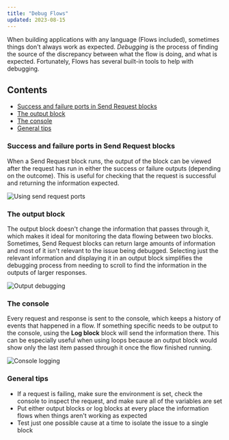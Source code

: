 ```yaml
---
title: "Debug Flows"
updated: 2023-08-15
---
```


When building applications with any language (Flows included), sometimes things don't always work as expected. _Debugging_ is the process of finding the source of the discrepancy between what the flow is doing, and what is expected. Fortunately, Flows has several built-in tools to help with debugging.

## Contents

* [Success and failure ports in Send Request blocks](#success-and-failure-ports-in-send-request-blocks)
* [The output block](#the-output-block)
* [The console](#the-console)
* [General tips](#general-tips)

### Success and failure ports in Send Request blocks

When a Send Request block runs, the output of the block can be viewed after the request has run in either the success or failure outputs (depending on the outcome). This is useful for checking that the request is successful and returning the information expected.

<img src="https://assets.postman.com/postman-labs-docs/concepts/send-request-ports.gif" alt="Using send request ports" fetchpriority="low" loading="lazy" />

### The output block

The output block doesn't change the information that passes through it, which makes it ideal for monitoring the data flowing between two blocks. Sometimes, Send Request blocks can return large amounts of information and most of it isn't relevant to the issue being debugged. Selecting just the relevant information and displaying it in an output block simplifies the debugging process from needing to scroll to find the information in the outputs of larger responses.

<img src="https://assets.postman.com/postman-labs-docs/concepts/output-debugging.gif" alt="Output debugging" fetchpriority="low" loading="lazy" />

### The console

Every request and response is sent to the console, which keeps a history of events that happened in a flow. If something specific needs to be output to the console, using the **Log block** block will send the information there. This can be especially useful when using loops because an output block would show only the last item passed through it once the flow finished running.

<img src="https://assets.postman.com/postman-labs-docs/concepts/console-logging.gif" alt="Console logging" fetchpriority="low" loading="lazy" />

### General tips

* If a request is failing, make sure the environment is set, check the console to inspect the request, and make sure all of the variables are set
* Put either output blocks or log blocks at every place the information flows when things aren't working as expected
* Test just one possible cause at a time to isolate the issue to a single block
